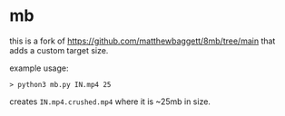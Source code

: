 # mb
this is a fork of https://github.com/matthewbaggett/8mb/tree/main that adds a custom target size.

example usage:

```
> python3 mb.py IN.mp4 25
```

creates `IN.mp4.crushed.mp4` where it is ~25mb in size.

